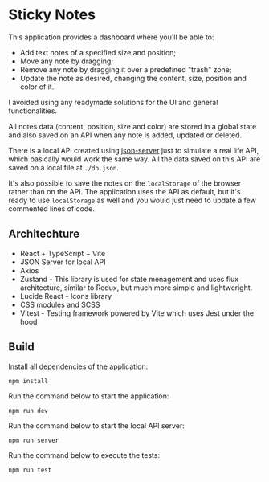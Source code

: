 # Sticky Notes

This application provides a dashboard where you'll be able to:

- Add text notes of a specified size and position;
- Move any note by dragging;
- Remove any note by dragging it over a predefined "trash" zone;
- Update the note as desired, changing the content, size, position and color of it.

I avoided using any readymade solutions for the UI and general functionalities.

All notes data (content, position, size and color) are stored in a global state and also saved on an API when any note is added, updated or deleted.

There is a local API created using [json-server](https://www.npmjs.com/package/json-server) just to simulate a real life API, which basically would work the same way. All the data saved on this API are saved on a local file at `./db.json`.

It's also possible to save the notes on the `localStorage` of the browser rather than on the API. The application uses the API as default, but it's ready to use `localStorage` as well and you would just need to update a few commented lines of code.

## Architechture

- React + TypeScript + Vite
- JSON Server for local API
- Axios
- Zustand - This library is used for state menagement and uses flux architecture, similar to Redux, but much more simple and lightweright.
- Lucide React - Icons library
- CSS modules and SCSS
- Vitest - Testing framework powered by Vite which uses Jest under the hood

## Build

Install all dependencies of the application:

```
npm install
```

Run the command below to start the application:

```
npm run dev
```

Run the command below to start the local API server:

```
npm run server
```

Run the command below to execute the tests:

```
npm run test
```
